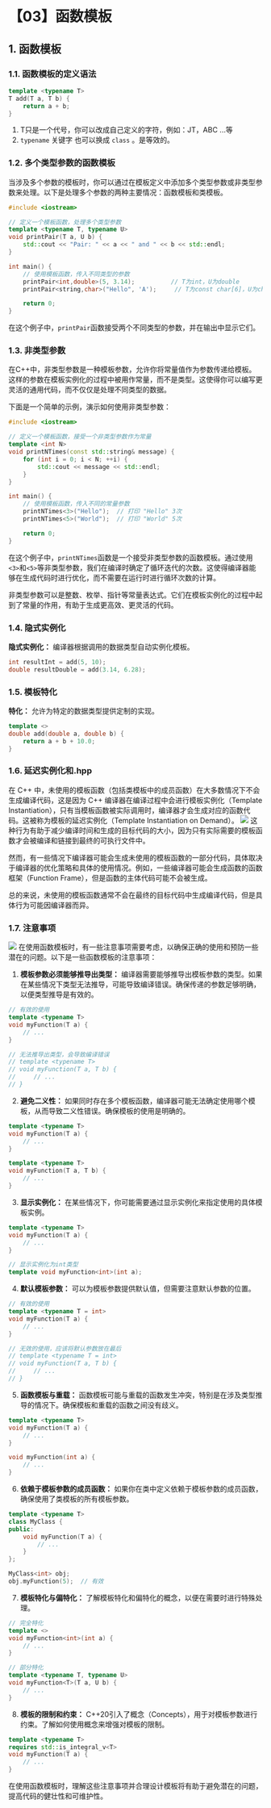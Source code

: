 # 【03】函数模板
## 1. 函数模板

### 1.1. 函数模板的定义语法

```C++
template <typename T>
T add(T a, T b) {
    return a + b;
}
```

1. T只是一个代号，你可以改成自己定义的字符，例如：JT，ABC ...等
2. `typename` 关键字 也可以换成 `class` 。是等效的。

### 1.2. 多个类型参数的函数模板

当涉及多个参数的模板时，你可以通过在模板定义中添加多个类型参数或非类型参数来处理。以下是处理多个参数的两种主要情况：函数模板和类模板。

```C++
#include <iostream>

// 定义一个模板函数，处理多个类型参数
template <typename T, typename U>
void printPair(T a, U b) {
    std::cout << "Pair: " << a << " and " << b << std::endl;
}

int main() {
    // 使用模板函数，传入不同类型的参数
    printPair<int,double>(5, 3.14);          // T为int，U为double
    printPair<string,char>("Hello", 'A');     // T为const char[6]，U为char

    return 0;
}
```

  

在这个例子中，`printPair`函数接受两个不同类型的参数，并在输出中显示它们。

### 1.3. 非类型参数

在C++中，非类型参数是一种模板参数，允许你将常量值作为参数传递给模板。这样的参数在模板实例化的过程中被用作常量，而不是类型。这使得你可以编写更灵活的通用代码，而不仅仅是处理不同类型的数据。

下面是一个简单的示例，演示如何使用非类型参数：

```C++
#include <iostream>

// 定义一个模板函数，接受一个非类型参数作为常量
template <int N>
void printNTimes(const std::string& message) {
    for (int i = 0; i < N; ++i) {
        std::cout << message << std::endl;
    }
}

int main() {
    // 使用模板函数，传入不同的常量参数
    printNTimes<3>("Hello");  // 打印 "Hello" 3次
    printNTimes<5>("World");  // 打印 "World" 5次

    return 0;
}
```

  

在这个例子中，`printNTimes`函数是一个接受非类型参数的函数模板。通过使用`<3>`和`<5>`等非类型参数，我们在编译时确定了循环迭代的次数。这使得编译器能够在生成代码时进行优化，而不需要在运行时进行循环次数的计算。

非类型参数可以是整数、枚举、指针等常量表达式。它们在模板实例化的过程中起到了常量的作用，有助于生成更高效、更灵活的代码。

### 1.4. **隐式实例化**

**隐式实例化：** 编译器根据调用的数据类型自动实例化模板。

```C++
int resultInt = add(5, 10);
double resultDouble = add(3.14, 6.28);
```

### 1.5. 模板特化

**特化：** 允许为特定的数据类型提供定制的实现。

```C++
template <>
double add(double a, double b) {
    return a + b + 10.0;
}
```

### 1.6. 延迟实例化和.hpp

在 C++ 中，未使用的模板函数（包括类模板中的成员函数）在大多数情况下不会生成编译代码，这是因为 C++ 编译器在编译过程中会进行模板实例化（Template Instantiation），只有当模板函数被实际调用时，编译器才会生成对应的函数代码。这被称为模板的延迟实例化（Template Instantiation on Demand）。
![](assets/延迟实例化.jpg)
这种行为有助于减少编译时间和生成的目标代码的大小，因为只有实际需要的模板函数才会被编译和链接到最终的可执行文件中。

然而，有一些情况下编译器可能会生成未使用的模板函数的一部分代码，具体取决于编译器的优化策略和具体的使用情况。例如，一些编译器可能会生成函数的函数框架（Function Frame），但是函数的主体代码可能不会被生成。

总的来说，未使用的模板函数通常不会在最终的目标代码中生成编译代码，但是具体行为可能因编译器而异。

### 1.7. 注意事项

![](assets/注意事项.jpg)
在使用函数模板时，有一些注意事项需要考虑，以确保正确的使用和预防一些潜在的问题。以下是一些函数模板的注意事项：

1. **模板参数必须能够推导出类型：** 编译器需要能够推导出模板参数的类型。如果在某些情况下类型无法推导，可能导致编译错误。确保传递的参数足够明确，以便类型推导是有效的。
```C++
// 有效的使用
template <typename T>
void myFunction(T a) {
    // ...
}

// 无法推导出类型，会导致编译错误
// template <typename T>
// void myFunction(T a, T b) {
//     // ...
// }
```


2. **避免二义性：** 如果同时存在多个模板函数，编译器可能无法确定使用哪个模板，从而导致二义性错误。确保模板的使用是明确的。

```C++
template <typename T>
void myFunction(T a) {
    // ...
}

template <typename T>
void myFunction(T a, T b) {
    // ...
}
```

3. **显示实例化：** 在某些情况下，你可能需要通过显示实例化来指定使用的具体模板实例。
```cpp
template <typename T>
void myFunction(T a) {
    // ...
}

// 显示实例化为int类型
template void myFunction<int>(int a);
```

4. **默认模板参数：** 可以为模板参数提供默认值，但需要注意默认参数的位置。
```cpp
// 有效的使用
template <typename T = int>
void myFunction(T a) {
    // ...
}

// 无效的使用，应该将默认参数放在最后
// template <typename T = int>
// void myFunction(T a, T b) {
//     // ...
// }
```

5. **函数模板与重载：** 函数模板可能与重载的函数发生冲突，特别是在涉及类型推导的情况下。确保模板和重载的函数之间没有歧义。

```cpp
template <typename T>
void myFunction(T a) {
    // ...
}

void myFunction(int a) {
    // ...
}
```

6. **依赖于模板参数的成员函数：** 如果你在类中定义依赖于模板参数的成员函数，确保使用了类模板的所有模板参数。

```cpp
template <typename T>
class MyClass {
public:
    void myFunction(T a) {
        // ...
    }
};

MyClass<int> obj;
obj.myFunction(5);  // 有效
```

7. **模板特化与偏特化：** 了解模板特化和偏特化的概念，以便在需要时进行特殊处理。

```cpp
// 完全特化
template <>
void myFunction<int>(int a) {
    // ...
}

// 部分特化
template <typename T, typename U>
void myFunction<T>(T a, U b) {
    // ...
}
```

8. **模板的限制和约束：** C++20引入了概念（Concepts），用于对模板参数进行约束。了解如何使用概念来增强对模板的限制。

```cpp
template <typename T>
requires std::is_integral_v<T>
void myFunction(T a) {
    // ...
}
```

在使用函数模板时，理解这些注意事项并合理设计模板将有助于避免潜在的问题，提高代码的健壮性和可维护性。